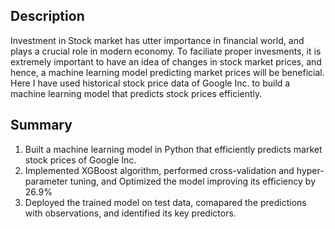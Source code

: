 ## Description

Investment in Stock market has utter importance in financial world, and plays a crucial role in modern economy. 
To faciliate proper invesments, it is extremely important to have an idea of changes in stock market prices, and hence, a machine learning model predicting market prices will be beneficial. 
Here I have used historical stock price data of Google Inc. to build a machine learning model that predicts stock prices efficiently.

## Summary

1. Built a machine learning model in Python that efficiently predicts market stock prices of Google Inc.
2. Implemented XGBoost algorithm, performed cross-validation and hyper-parameter tuning, and Optimized the model improving its efficiency by 26.9%
3. Deployed the trained model on test data, comapared the predictions with observations, and identified its key predictors.

